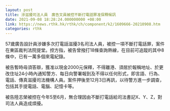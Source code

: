 ```yaml
---
layout: post
title: 涉滋擾司法人員　廣告文員被控不斷打電話罪准保釋候訊
date: 2021-09-08 18:28:24.000000000 +08:00
link: https://news.rthk.hk/rthk/ch/component/k2/1609666-20210908.htm
categories: rthk
---
```


57歲廣告設計員涉嫌多次打電話滋擾3名司法人員，被控一項不斷打電話罪，案件在東區裁判法院提堂。控方指，被告曾撥打18條查詢熱線，在目前可追蹤的其中8條中，已有一萬多個來電紀錄。

被告暫時毋須答辯，獲准以現金2000元保釋，不得離港、須居於報稱地址、於更改住址24小時內通知警方、每日向警署報到及不得以任何形式，即言語、行為、電話、傳真滋擾司法機構人員。案件押後至12月3日再訊，以待警方進一步調查，包括其手提電話、電腦、記憶卡等。

被告陸志榮被控在今年5至6月，無合理因由不斷打電話給司法書記X、Y、Z，對司法人員造成煩擾。　
